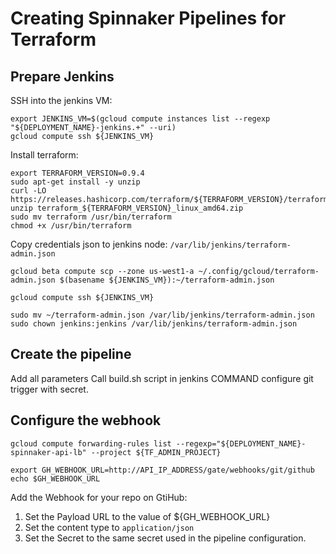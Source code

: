 # Creating Spinnaker Pipelines for Terraform

## Prepare Jenkins

SSH into the jenkins VM:

```
export JENKINS_VM=$(gcloud compute instances list --regexp "${DEPLOYMENT_NAME}-jenkins.+" --uri)
gcloud compute ssh ${JENKINS_VM}
```

Install terraform:

```
export TERRAFORM_VERSION=0.9.4
sudo apt-get install -y unzip
curl -LO https://releases.hashicorp.com/terraform/${TERRAFORM_VERSION}/terraform_${TERRAFORM_VERSION}_linux_amd64.zip
unzip terraform_${TERRAFORM_VERSION}_linux_amd64.zip
sudo mv terraform /usr/bin/terraform
chmod +x /usr/bin/terraform
```

Copy credentials json to jenkins node: `/var/lib/jenkins/terraform-admin.json`

```
gcloud beta compute scp --zone us-west1-a ~/.config/gcloud/terraform-admin.json $(basename ${JENKINS_VM}):~/terraform-admin.json
```

```
gcloud compute ssh ${JENKINS_VM}
```

```
sudo mv ~/terraform-admin.json /var/lib/jenkins/terraform-admin.json
sudo chown jenkins:jenkins /var/lib/jenkins/terraform-admin.json
```

## Create the pipeline

Add all parameters
Call build.sh script in jenkins COMMAND
configure git trigger with secret.

## Configure the webhook

```
gcloud compute forwarding-rules list --regexp="${DEPLOYMENT_NAME}-spinnaker-api-lb" --project ${TF_ADMIN_PROJECT}
```

```
export GH_WEBHOOK_URL=http://API_IP_ADDRESS/gate/webhooks/git/github
echo $GH_WEBHOOK_URL
```

Add the Webhook for your repo on GtiHub:

1. Set the Payload URL to the value of ${GH_WEBHOOK_URL}
2. Set the content type to `application/json`
3. Set the Secret to the same secret used in the pipeline configuration.